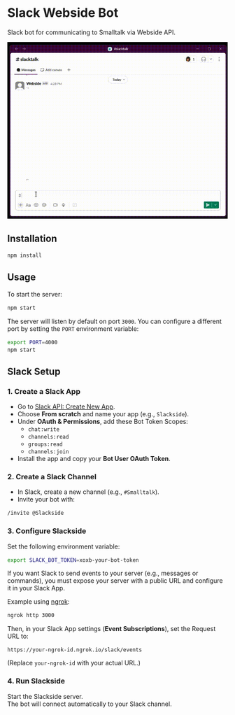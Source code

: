 # Slack Webside Bot

Slack bot for communicating to Smalltalk via Webside API.

![Slackside Demo](assets/demo.gif)

## Installation

```bash
npm install
```

## Usage

To start the server:

```bash
npm start
```

The server will listen by default on port `3000`. You can configure a different port by setting the `PORT` environment variable:

```bash
export PORT=4000
npm start
```

## Slack Setup

### 1. Create a Slack App

-   Go to [Slack API: Create New App](https://api.slack.com/apps).
-   Choose **From scratch** and name your app (e.g., `Slackside`).
-   Under **OAuth & Permissions**, add these Bot Token Scopes:
    -   `chat:write`
    -   `channels:read`
    -   `groups:read`
    -   `channels:join`
-   Install the app and copy your **Bot User OAuth Token**.

### 2. Create a Slack Channel

-   In Slack, create a new channel (e.g., `#Smalltalk`).
-   Invite your bot with:

```bash
/invite @Slackside
```

### 3. Configure Slackside

Set the following environment variable:

```bash
export SLACK_BOT_TOKEN=xoxb-your-bot-token
```

If you want Slack to send events to your server (e.g., messages or commands), you must expose your server with a public URL and configure it in your Slack App.

Example using [ngrok](https://ngrok.com/):

```bash
ngrok http 3000
```

Then, in your Slack App settings (**Event Subscriptions**), set the Request URL to:

```
https://your-ngrok-id.ngrok.io/slack/events
```

(Replace `your-ngrok-id` with your actual URL.)

### 4. Run Slackside

Start the Slackside server.  
The bot will connect automatically to your Slack channel.
